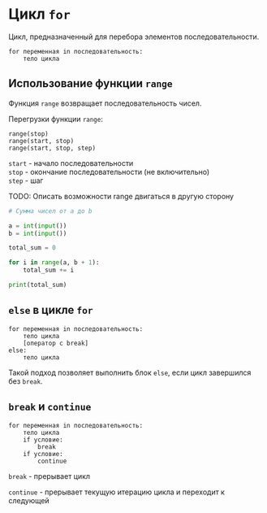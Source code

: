 # Цикл `for`
Цикл, предназначенный для перебора элементов последовательности.

```
for переменная in последовательность:
    тело цикла
```

## Использование функции `range`
Функция `range` возвращает последовательность чисел.

Перегрузки функции `range`:

```
range(stop)
range(start, stop)
range(start, stop, step)
```

`start` - начало последовательности\
`stop` - окончание последовательности (не включительно)\
`step` - шаг

TODO: Описать возможности range двигаться в другую сторону

```python
# Сумма чисел от a до b

a = int(input())
b = int(input())

total_sum = 0

for i in range(a, b + 1):
    total_sum += i

print(total_sum)
```

## `else` в цикле `for`

```
for переменная in последовательность:
    тело цикла
    [оператор с break]
else:
    тело цикла
```
Такой подход позволяет выполнить блок `else`, если цикл завершился без `break`.

## `break` и `continue`

```
for переменная in последовательность:
    тело цикла
    if условие:
        break
    if условие:
        continue
```

`break` - прерывает цикл

`continue` - прерывает текущую итерацию цикла и переходит к следующей
